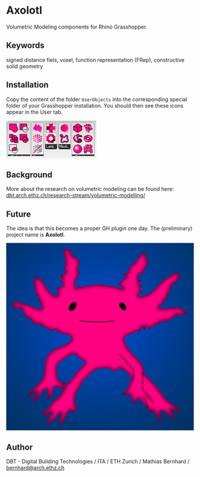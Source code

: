 # Axolotl
Volumetric Modeling components for Rhino Grasshopper.

## Keywords
signed distance fiels, voxel, function representation (FRep), constructive solid geometry

## Installation
Copy the content of the folder `UserObjects` into the corresponding special folder of your Grasshopper installation. You should then see these icons appear in the User tab.

![icons](pix/icons.png)

## Background
More about the research on volumetric modeling can be found here:
[dbt.arch.ethz.ch/research-stream/volumetric-modelling/](http://dbt.arch.ethz.ch/research-stream/volumetric-modelling/)

## Future
The idea is that this becomes a proper GH plugin one day. The (preliminary) project name is **Axolotl**.

![Axolotl](pix/axolotl_gh.png)

## Author
DBT - Digital Building Technologies / ITA / ETH Zurich / Mathias Bernhard / [bernhard@arch.ethz.ch](mailto:bernhard@arch.ethz.ch)
